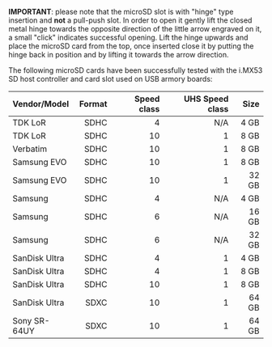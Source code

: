 **IMPORTANT**: please note that the microSD slot is with "hinge" type insertion and **not** a pull-push
slot. In order to open it gently lift the closed metal hinge towards the opposite direction of the little
arrow engraved on it, a small "click" indicates successful opening. Lift the hinge upwards and place the microSD card from the top, once inserted close it by putting the hinge back in position and by lifting it towards the arrow direction.

The following microSD cards have been successfully tested with the i.MX53 SD
host controller and card slot used on USB armory boards:

| Vendor/Model  | Format | Speed class | UHS Speed class | Size  |
|:--------------|-------:|------------:|----------------:|------:|
| TDK LoR       | SDHC   | 4           | N/A             |  4 GB |
| TDK LoR       | SDHC   | 10          | 1               |  8 GB |
| Verbatim      | SDHC   | 10          | 1               |  8 GB |
| Samsung EVO   | SDHC   | 10          | 1               |  8 GB |
| Samsung EVO   | SDHC   | 10          | 1               | 32 GB |
| Samsung       | SDHC   | 4           | N/A             |  4 GB |
| Samsung       | SDHC   | 6           | N/A             | 16 GB |
| Samsung       | SDHC   | 6           | N/A             | 32 GB |
| SanDisk Ultra | SDHC   | 4           | 1               |  4 GB |
| SanDisk Ultra | SDHC   | 4           | 1               |  8 GB |
| SanDisk Ultra | SDHC   | 10          | 1               |  8 GB |
| SanDisk Ultra | SDXC   | 10          | 1               | 64 GB |
| Sony SR-64UY  | SDXC   | 10          | 1               | 64 GB |
